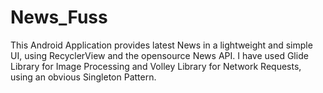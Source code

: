 # News_Fuss
This Android Application provides latest News in a lightweight and simple UI, using RecyclerView and the opensource News API. 
I have used Glide Library for Image Processing and Volley Library for Network Requests, using an obvious Singleton Pattern.
